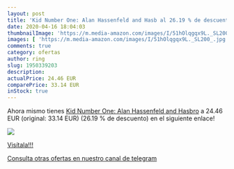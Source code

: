 ```yaml
---
layout: post
title: 'Kid Number One: Alan Hassenfeld and Hasb al 26.19 % de descuento'
date: 2020-04-16 18:04:03
thumbnailImage: 'https://m.media-amazon.com/images/I/51hOlqgqx9L._SL200_.jpg'
images: [ 'https://m.media-amazon.com/images/I/51hOlqgqx9L._SL200_.jpg' ]
comments: true
category: ofertas
author: ring
slug: 1950339203
description:
actualPrice: 24.46 EUR
comparePrice: 33.14 EUR
inStock: true
---
```


Ahora mismo tienes [Kid Number One: Alan Hassenfeld and Hasbro](https://www.amazon.com/dp/1950339203/?tag=redken08-20) a 24.46 EUR (original: 33.14 EUR) (26.19 %  de descuento) en el siguiente enlace!

[![](https://m.media-amazon.com/images/I/51hOlqgqx9L._SL200_.jpg)](https://www.amazon.com/dp/1950339203/?tag=redken08-20)

[Visítala!!!](https://www.amazon.com/dp/1950339203/?tag=redken08-20)

[Consulta otras ofertas en nuestro canal de telegram](https://t.me/s/ofertas25)
